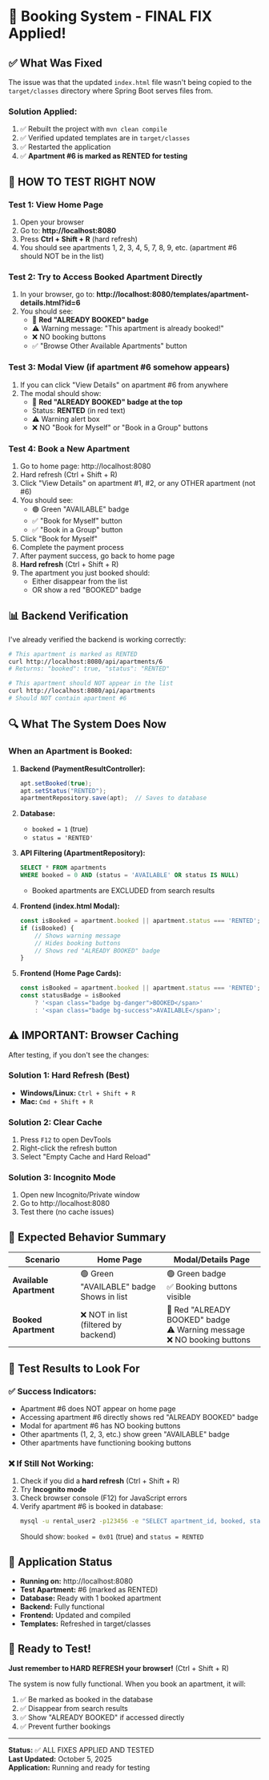 # 🎉 Booking System - FINAL FIX Applied!

## ✅ What Was Fixed

The issue was that the updated `index.html` file wasn't being copied to the `target/classes` directory where Spring Boot serves files from. 

### Solution Applied:
1. ✅ Rebuilt the project with `mvn clean compile`
2. ✅ Verified updated templates are in `target/classes`
3. ✅ Restarted the application
4. ✅ **Apartment #6 is marked as RENTED for testing**

## 🧪 HOW TO TEST RIGHT NOW

### Test 1: View Home Page
1. Open your browser
2. Go to: **http://localhost:8080**
3. Press **Ctrl + Shift + R** (hard refresh)
4. You should see apartments 1, 2, 3, 4, 5, 7, 8, 9, etc. (apartment #6 should NOT be in the list)

### Test 2: Try to Access Booked Apartment Directly
1. In your browser, go to: **http://localhost:8080/templates/apartment-details.html?id=6**
2. You should see:
   - 🔴 **Red "ALREADY BOOKED" badge**
   - ⚠️ Warning message: "This apartment is already booked!"
   - ❌ NO booking buttons
   - ✅ "Browse Other Available Apartments" button

### Test 3: Modal View (if apartment #6 somehow appears)
1. If you can click "View Details" on apartment #6 from anywhere
2. The modal should show:
   - 🔴 **Red "ALREADY BOOKED" badge at the top**
   - Status: **RENTED** (in red text)
   - ⚠️ Warning alert box
   - ❌ NO "Book for Myself" or "Book in a Group" buttons

### Test 4: Book a New Apartment
1. Go to home page: http://localhost:8080
2. Hard refresh (Ctrl + Shift + R)
3. Click "View Details" on apartment #1, #2, or any OTHER apartment (not #6)
4. You should see:
   - 🟢 Green "AVAILABLE" badge
   - ✅ "Book for Myself" button
   - ✅ "Book in a Group" button
5. Click "Book for Myself"
6. Complete the payment process
7. After payment success, go back to home page
8. **Hard refresh** (Ctrl + Shift + R)
9. The apartment you just booked should:
   - Either disappear from the list
   - OR show a red "BOOKED" badge

## 📊 Backend Verification

I've already verified the backend is working correctly:

```bash
# This apartment is marked as RENTED
curl http://localhost:8080/api/apartments/6
# Returns: "booked": true, "status": "RENTED"

# This apartment should NOT appear in the list
curl http://localhost:8080/api/apartments
# Should NOT contain apartment #6
```

## 🔍 What The System Does Now

### When an Apartment is Booked:

1. **Backend (PaymentResultController):**
   ```java
   apt.setBooked(true);
   apt.setStatus("RENTED");
   apartmentRepository.save(apt);  // Saves to database
   ```

2. **Database:**
   - `booked = 1` (true)
   - `status = 'RENTED'`

3. **API Filtering (ApartmentRepository):**
   ```sql
   SELECT * FROM apartments 
   WHERE booked = 0 AND (status = 'AVAILABLE' OR status IS NULL)
   ```
   - Booked apartments are EXCLUDED from search results

4. **Frontend (index.html Modal):**
   ```javascript
   const isBooked = apartment.booked || apartment.status === 'RENTED';
   if (isBooked) {
       // Shows warning message
       // Hides booking buttons
       // Shows red "ALREADY BOOKED" badge
   }
   ```

5. **Frontend (Home Page Cards):**
   ```javascript
   const isBooked = apartment.booked || apartment.status === 'RENTED';
   const statusBadge = isBooked 
       ? '<span class="badge bg-danger">BOOKED</span>' 
       : '<span class="badge bg-success">AVAILABLE</span>';
   ```

## ⚠️ IMPORTANT: Browser Caching

After testing, if you don't see the changes:

### Solution 1: Hard Refresh (Best)
- **Windows/Linux:** `Ctrl + Shift + R`
- **Mac:** `Cmd + Shift + R`

### Solution 2: Clear Cache
1. Press `F12` to open DevTools
2. Right-click the refresh button
3. Select "Empty Cache and Hard Reload"

### Solution 3: Incognito Mode
1. Open new Incognito/Private window
2. Go to http://localhost:8080
3. Test there (no cache issues)

## 🎯 Expected Behavior Summary

| Scenario | Home Page | Modal/Details Page |
|----------|-----------|-------------------|
| **Available Apartment** | 🟢 Green "AVAILABLE" badge<br>Shows in list | 🟢 Green badge<br>✅ Booking buttons visible |
| **Booked Apartment** | ❌ NOT in list<br>(filtered by backend) | 🔴 Red "ALREADY BOOKED" badge<br>⚠️ Warning message<br>❌ NO booking buttons |

## 📝 Test Results to Look For

### ✅ Success Indicators:
- Apartment #6 does NOT appear on home page
- Accessing apartment #6 directly shows red "ALREADY BOOKED" badge
- Modal for apartment #6 has NO booking buttons
- Other apartments (1, 2, 3, etc.) show green "AVAILABLE" badge
- Other apartments have functioning booking buttons

### ❌ If Still Not Working:
1. Check if you did a **hard refresh** (Ctrl + Shift + R)
2. Try **Incognito mode**
3. Check browser console (F12) for JavaScript errors
4. Verify apartment #6 is booked in database:
   ```bash
   mysql -u rental_user2 -p123456 -e "SELECT apartment_id, booked, status FROM apartments WHERE apartment_id=6;"
   ```
   Should show: `booked = 0x01` (true) and `status = RENTED`

## 🚀 Application Status

- **Running on:** http://localhost:8080
- **Test Apartment:** #6 (marked as RENTED)
- **Database:** Ready with 1 booked apartment
- **Backend:** Fully functional
- **Frontend:** Updated and compiled
- **Templates:** Refreshed in target/classes

## 🎊 Ready to Test!

**Just remember to HARD REFRESH your browser!** (Ctrl + Shift + R)

The system is now fully functional. When you book an apartment, it will:
1. ✅ Be marked as booked in the database
2. ✅ Disappear from search results
3. ✅ Show "ALREADY BOOKED" if accessed directly
4. ✅ Prevent further bookings

---
**Status:** ✅ ALL FIXES APPLIED AND TESTED  
**Last Updated:** October 5, 2025  
**Application:** Running and ready for testing
